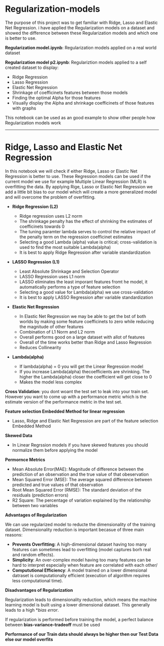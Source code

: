 # Regularization-models

The purpose of this project was to get familiar with Ridge, Lasso and Elastic Net Regression. i have applied the Regularization models on a dataset and showed the difference between these Regularization models and which one is better to use. 

**Regularization model.ipynb**: Regularization models applied on a real world dataset

**Regularization model p2.ipynb**: Regulariztion models applied to a self created dataset to display:
 - Ridge Regression
 - Lasso Regression
 - Elastic Net Regression
 - Shrinkage of coefficinets features between those models
 - Finding the optimal Alpha for those features
 - Visually display the Alpha and shrinkage coefficinets of those features with graphs

This notebook can be used as an good example to show other people how Regularization models work

---------------------------------------------------------------------------------------------------------------------------------------------------------------------------------

# Ridge, Lasso and Elastic Net Regression

In this notebook we will check if either Ridge, Lasso or Elastic Net Regression is better to use. These Regression models can be used if the current model we use for example Multiple Linear Regression (MLR) is overfitting the data. By applying Rige, Lasso or Elastic Net Regression we add a little bit bias to our model which will create a more generalized model and will overcome the problem of overfitting. 

- **Ridge Regression (L2)**
    - Ridge regression uses L2 norm
    - The shrinkage penalty has the effect of shrinking the estimates of coefficinets towards 0
    - The tuning paramter lambda serves to control the relative impact of the penalty term on the regression coefficinet estimates
    - Selecting a good Lambda (alpha) value is critical; cross-validation is used to find the most suitable Lambda(alpha)
    - It is best to apply Ridge Regression after variable standardization



 
- **LASSO Regression (L1)**
    - Least Absolute Shrinkage and Selection Operator
    - LASSO Regression uses L1 norm
    - LASSO eliminates the least imporant features fromt he model, it automatically performs a type of feature selection
    - Selecting a good value for Lambda(alpha) we use cross-validation
    - It is best to apply LASSO Regression after variable standardization



- **Elastic Net Regression**
    - In Elastic Net Regression we may be able to get the bst of both worlds by making some feature coefficinets to zero while reducing the magnitude of other features
    - Combination of L1 Norm and L2 norm
    - Overall performs good on a large dataset with allot of features
    - Overall of the time works better than Ridge and Lasso Regression
    - Reduces Collinearity
    
- **Lambda(alpha)**
     - If lambda(alpha) = 0 you will get the Linear Regression model
     - If you increase Lambda(alpha) thecoefficients are shrinking. The higher the Lambda(alpha) closer the coefficient will get close to 0
     - Makes the model less complex    
    

**Cross Validation**: you dont woant the test set to leak into your train set. However you want to come up with a performance metric which is the estimate version of the performance metric in the test set.


**Feature selection Embedded Method for linear regression**
- Lasso, Ridge and Elastic Net Regression are part of the feature selection Embedded Method

**Skewed Data**
- In Linear Regrssion models if you have skewed features you should normalize them before applying the model

**Permornce Metrics**
- Mean Absolute Error(MAE): Magnitude of difference between the prediction of an observation and the true value of that obeservation
- Mean Squared Error (MSE): The average squared difference between predicted and true values of that observation
- Root Mean Squared Error (RMSE): The standard deviation of the residuals (prediction errors)
- R2 Square: The percentage of variation explained by the relationship between two variables


**Advantages of Regularization**

We can use regularized model to reducte the dimensionality of the training dataset. Dimensionality reduction is important becasue of three main reasons:
- **Prevents Overfitting**: A high-dimensional dataset having too many features can sometimes lead to overfitting (model captures borh real and random effects).
- **Simplicity**: An over-complex model having too many features can be hard to interpret especially when feature are correlated with each other/
- **Compututional Efficiency**: A model trained on a lower dimensional datraset is computationally efficient (execution of algorithm requires less computational time).

**Disadvantages of Regularization**

Regularization leads to dimensionality reduction, which means the machine learning model is built using a lower dimensional dataset. This generally leads to a high **bias error*.

If regularization is performed before training the model, a perfect balance between **bias-variance-tradeoff** must be used

**Performance of our Train data should always be higher then our Test Data else our model overfits**
